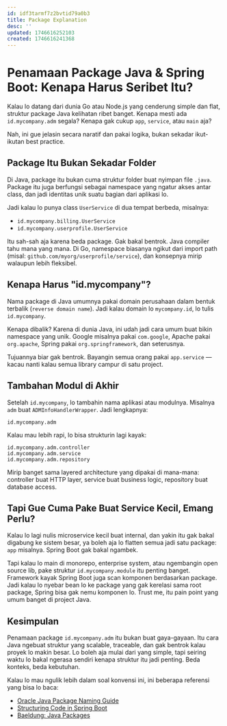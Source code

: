 ```yaml
---
id: idf3tarmf7z2bvtid79a0b3
title: Package Explanation
desc: ''
updated: 1746616252103
created: 1746616241368
---
```


# Penamaan Package Java & Spring Boot: Kenapa Harus Seribet Itu?

Kalau lo datang dari dunia Go atau Node.js yang cenderung simple dan flat, struktur package Java kelihatan ribet banget. Kenapa mesti ada `id.mycompany.adm` segala? Kenapa gak cukup `app`, `service`, atau `main` aja?

Nah, ini gue jelasin secara naratif dan pakai logika, bukan sekadar ikut-ikutan best practice.

## Package Itu Bukan Sekadar Folder

Di Java, package itu bukan cuma struktur folder buat nyimpan file `.java`. Package itu juga berfungsi sebagai namespace yang ngatur akses antar class, dan jadi identitas unik suatu bagian dari aplikasi lo.

Jadi kalau lo punya class `UserService` di dua tempat berbeda, misalnya:

* `id.mycompany.billing.UserService`
* `id.mycompany.userprofile.UserService`

Itu sah-sah aja karena beda package. Gak bakal bentrok. Java compiler tahu mana yang mana. Di Go, namespace biasanya ngikut dari import path (misal: `github.com/myorg/userprofile/service`), dan konsepnya mirip walaupun lebih fleksibel.

## Kenapa Harus "id.mycompany"?

Nama package di Java umumnya pakai domain perusahaan dalam bentuk terbalik (`reverse domain name`). Jadi kalau domain lo `mycompany.id`, lo tulis `id.mycompany`.

Kenapa dibalik? Karena di dunia Java, ini udah jadi cara umum buat bikin namespace yang unik. Google misalnya pakai `com.google`, Apache pakai `org.apache`, Spring pakai `org.springframework`, dan seterusnya.

Tujuannya biar gak bentrok. Bayangin semua orang pakai `app.service` — kacau nanti kalau semua library campur di satu project.

## Tambahan Modul di Akhir

Setelah `id.mycompany`, lo tambahin nama aplikasi atau modulnya. Misalnya `adm` buat `ADMInfoHandlerWrapper`. Jadi lengkapnya:

```
id.mycompany.adm
```

Kalau mau lebih rapi, lo bisa strukturin lagi kayak:

```
id.mycompany.adm.controller
id.mycompany.adm.service
id.mycompany.adm.repository
```

Mirip banget sama layered architecture yang dipakai di mana-mana: controller buat HTTP layer, service buat business logic, repository buat database access.

## Tapi Gue Cuma Pake Buat Service Kecil, Emang Perlu?

Kalau lo lagi nulis microservice kecil buat internal, dan yakin itu gak bakal digabung ke sistem besar, ya boleh aja lo flatten semua jadi satu package: `app` misalnya. Spring Boot gak bakal ngambek.

Tapi kalau lo main di monorepo, enterprise system, atau ngembangin open source lib, pake struktur `id.mycompany.module` itu penting banget. Framework kayak Spring Boot juga scan komponen berdasarkan package. Jadi kalau lo nyebar bean lo ke package yang gak kerelasi sama root package, Spring bisa gak nemu komponen lo. Trust me, itu pain point yang umum banget di project Java.

## Kesimpulan

Penamaan package `id.mycompany.adm` itu bukan buat gaya-gayaan. Itu cara Java ngebuat struktur yang scalable, traceable, dan gak bentrok kalau proyek lo makin besar. Lo boleh aja mulai dari yang simple, tapi seiring waktu lo bakal ngerasa sendiri kenapa struktur itu jadi penting. Beda konteks, beda kebutuhan.

Kalau lo mau ngulik lebih dalam soal konvensi ini, ini beberapa referensi yang bisa lo baca:

* [Oracle Java Package Naming Guide](https://docs.oracle.com/javase/tutorial/java/package/namingpkgs.html)
* [Structuring Code in Spring Boot](https://docs.spring.io/spring-boot/reference/using/structuring-your-code.html)
* [Baeldung: Java Packages](https://www.baeldung.com/java-packages)